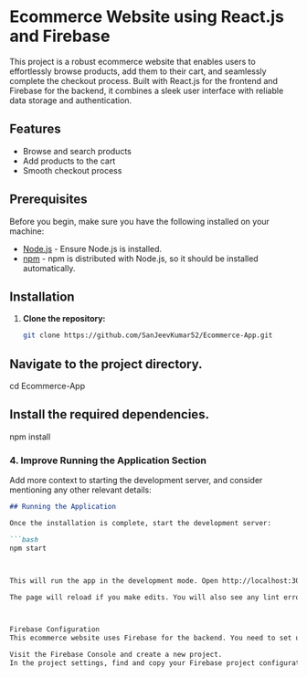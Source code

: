 # Ecommerce Website using React.js and Firebase

This project is a robust ecommerce website that enables users to effortlessly browse products, add them to their cart, and seamlessly complete the checkout process. Built with React.js for the frontend and Firebase for the backend, it combines a sleek user interface with reliable data storage and authentication.

## Features
- Browse and search products
- Add products to the cart
- Smooth checkout process


## Prerequisites

Before you begin, make sure you have the following installed on your machine:

- [Node.js](https://nodejs.org/) - Ensure Node.js is installed.
- [npm](https://www.npmjs.com/) - npm is distributed with Node.js, so it should be installed automatically.



## Installation

1. **Clone the repository:**
   ```bash
   git clone https://github.com/SanJeevKumar52/Ecommerce-App.git

## Navigate to the project directory.
  cd Ecommerce-App

## Install the required dependencies.
   npm install



### 4. Improve Running the Application Section
Add more context to starting the development server, and consider mentioning any other relevant details:

```markdown
## Running the Application

Once the installation is complete, start the development server:

```bash
npm start



This will run the app in the development mode. Open http://localhost:3000 to view it in the browser.

The page will reload if you make edits. You will also see any lint errors in the console.



Firebase Configuration
This ecommerce website uses Firebase for the backend. You need to set up a Firebase project and configure the Firebase credentials.

Visit the Firebase Console and create a new project.
In the project settings, find and copy your Firebase project configuration.



